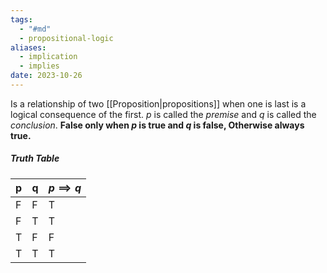 ```yaml
---
tags:
  - "#md"
  - propositional-logic
aliases:
  - implication
  - implies
date: 2023-10-26
---
```

Is a relationship of two [[Proposition|propositions]] when one is last is a logical consequence of the first.
$p$ is called the *premise* and $q$ is called the *conclusion*. **False only when $p$ is true and $q$ is false, Otherwise always true.** 
##### Truth Table

| p   | q   | $p \implies q$ |
| --- | --- | -------------- |
| F   | F   | T              |
| F   | T   | T              |
| T   | F   | F              |
| T   | T   | T               |
